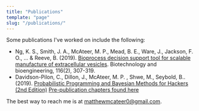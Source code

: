 ```yaml
---
title: "Publications"
template: "page"
slug: "/publications/"
---
```


Some publications I've worked on include the following:

- Ng, K. S., Smith, J. A., McAteer, M. P., Mead, B. E., Ware, J., Jackson, F. O., ... & Reeve, B. (2019). [Bioprocess decision support tool for scalable manufacture of extracellular vesicles](https://onlinelibrary.wiley.com/doi/abs/10.1002/bit.26809). Biotechnology and bioengineering, 116(2), 307-319.
- Davidson-Pilon, C., Dillon, J., McAteer, M. P. , Shwe, M., Seybold, B.. (2019). [Probabilistic Programming and Bayesian Methods for Hackers (2nd Edition)](https://camdavidsonpilon.github.io/Probabilistic-Programming-and-Bayesian-Methods-for-Hackers/) [Pre-publication chapters found here](https://goo.gl/9Z5hs9)

The best way to reach me is at [matthewmcateer0@gmail.com](mailto:matthewmcateer0@gmail.com).

